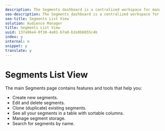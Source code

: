 ```yaml
---
description: The Segments dashboard is a centralized workspace for managing destinations.
seo-description: The Segments dashboard is a centralized workspace for managing destinations.
seo-title: Segments List View
solution: Audience Manager
title: Segments List View
uuid: 137a96e4-0f38-4a01-b7a0-b2e8b6055c4b
index: y
internal: n
snippet: y
translate: y
---
```


# Segments List View

The main Segments page contains features and tools that help you: 
* Create new segments.
* Edit and delete segments.
* Clone (duplicate) existing segments.
* See all your segments in a table with sortable columns.
* Manage segment storage.
* Search for segments by name.

